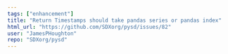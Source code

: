 ```yaml
---
tags: ["enhancement"]
title: "Return Timestamps should take pandas series or pandas index"
html_url: "https://github.com/SDXorg/pysd/issues/82"
user: "JamesPHoughton"
repo: "SDXorg/pysd"
---
```


